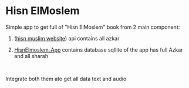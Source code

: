 # Hisn ElMoslem

Simple app to get full of "Hisn ElMoslem" book from 2 main component:
<br>
1) ([hisn muslim website](https://hisnmuslim.com/)) api contains all azkar


2) [HisnElmoslem_App](https://github.com/muslimpack/HisnElmoslem_App) contains database sqllite of the app has full Azkar and all sharah

<br>

Integrate both them ato get all data text and audio
